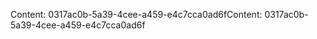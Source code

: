 <span data-ttu-id="09cb2-101">Content: 0317ac0b-5a39-4cee-a459-e4c7cca0ad6f</span><span class="sxs-lookup"><span data-stu-id="09cb2-101">Content: 0317ac0b-5a39-4cee-a459-e4c7cca0ad6f</span></span>